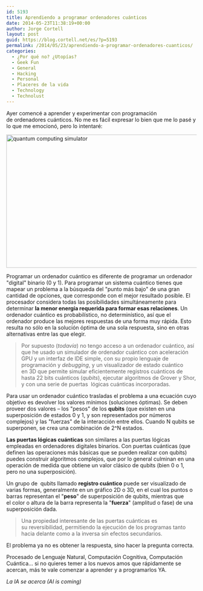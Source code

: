 ```yaml
---
id: 5193
title: Aprendiendo a programar ordenadores cuánticos
date: 2014-05-23T11:38:19+00:00
author: Jorge Cortell
layout: post
guid: https://blog.cortell.net/es/?p=5193
permalink: /2014/05/23/aprendiendo-a-programar-ordenadores-cuanticos/
categories:
  - ¿Por qué no? ¿Utopías?
  - Geek Fun
  - General
  - Hacking
  - Personal
  - Placeres de la vida
  - Technology
  - Technolust
---
```

Ayer comencé a aprender y experimentar con programación de ordenadores cuánticos. No me es fácil expresar lo bien que me lo pasé y lo que me emocionó, pero lo intentaré:

<img class="aligncenter" src="https://www.extremetech.com/wp-content/uploads/2014/05/quantum-playground-640x353.jpg" alt="quantum computing simulator" width="640" height="353" />

Programar un ordenador cuántico es diferente de programar un ordenador "digital" binario (0 y 1). Para programar un sistema cuántico tienes que mapear un problema a la búsqueda del "punto más bajo" de una gran cantidad de opciones, que corresponde con el mejor resultado posible. El procesador considera todas las posibilidades simultáneamente para determinar **la menor energía requerida para formar esas relaciones**. Un ordenador cuántico es probabilístico, no determinístico, así que el ordenador produce las mejores respuestas de una forma muy rápida. Esto resulta no sólo en la solución óptima de una sola respuesta, sino en otras alternativas entre las que elegir.

> Por supuesto (_todavía_) no tengo acceso a un ordenador cuántico, así que he usado un simulador de ordenador cuántico con aceleración GPU y un interfaz de IDE simple, con su propio lenguaje de programación y _debugging_, y un visualizador de estado cuántico en 3D que permite simular eficientemente registros cuánticos de hasta 22 bits cuánticos (_qubits_), ejecutar algoritmos de Grover y Shor, y con una serie de puertas  lógicas cuánticas incorporadas.

Para usar un ordenador cuántico trasladas el problema a una ecuación cuyo objetivo es devolver los valores mínimos (soluciones óptimas). Se deben proveer dos valores – los "pesos" de los **qubits** (que existen en una superposición de estados 0 y 1, y son representados por números complejos) y las "fuerzas" de la interacción entre ellos. Cuando N qubits se superponen, se crea una combinación de 2^N estados.

**Las puertas lógicas cuánticas** son similares a las puertas lógicas empleadas en ordenadores digitales binarios. Con puertas cuánticas (que definen las operaciones más básicas que se pueden realizar con qubits) puedes construir algoritmos complejos, que por lo general culminan en una operación de medida que obtiene un valor clásico de qubits (bien 0 o 1, pero no una superposición).

Un grupo de  qubits llamado **registro cuántico** puede ser visualizado de varias formas, generalmente en un gráfico 2D o 3D, en el cual los puntos o barras representan el "**peso**" de superposición de qubits, mientras que el color o altura de la barra representa la "**fuerza**" (amplitud o fase) de una superposición dada.

> Una propiedad interesante de las puertas cuánticas es su reversibilidad, permitiendo la ejecución de los programas tanto hacia delante como a la inversa sin efectos secundarios.

El problema ya no es obtener la respuesta, sino hacer la pregunta correcta.

Procesado de Lenguaje Natural, Computación Cognitiva, Computación Cuántica... si no quieres temer a los nuevos amos que rápidamente se acercan, más te vale comenzar a aprender y a programarlos YA.

_La IA se acerca (AI is coming)_

&nbsp;